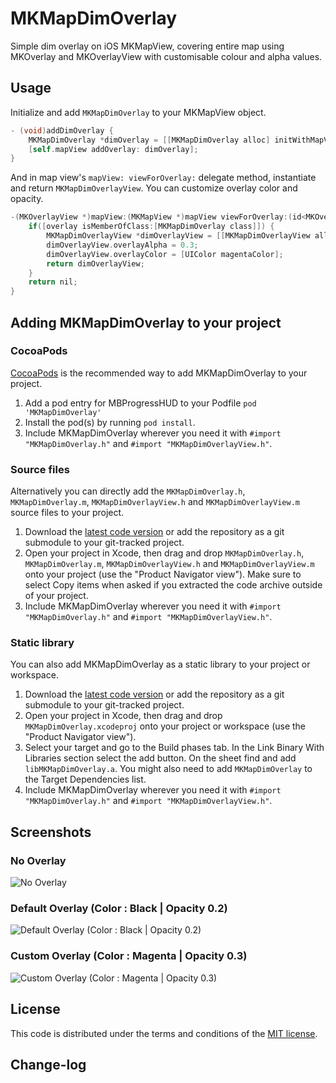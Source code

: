 # MKMapDimOverlay

Simple dim overlay on iOS MKMapView, covering entire map using MKOverlay and MKOverlayView with customisable colour and alpha values.

## Usage

Initialize and add `MKMapDimOverlay` to your MKMapView object.

```objective-c
- (void)addDimOverlay {
	MKMapDimOverlay *dimOverlay = [[MKMapDimOverlay alloc] initWithMapView:self.mapView];
	[self.mapView addOverlay: dimOverlay];
}
```

And in map view's `mapView: viewForOverlay:` delegate method, instantiate and return `MKMapDimOverlayView`. You can customize overlay color and opacity.

```objective-c
-(MKOverlayView *)mapView:(MKMapView *)mapView viewForOverlay:(id<MKOverlay>)overlay {
	if([overlay isMemberOfClass:[MKMapDimOverlay class]]) {
		MKMapDimOverlayView *dimOverlayView = [[MKMapDimOverlayView alloc] initWithOverlay:overlay];
		dimOverlayView.overlayAlpha = 0.3;
		dimOverlayView.overlayColor = [UIColor magentaColor];
		return dimOverlayView;
	}
	return nil;
}
```

## Adding MKMapDimOverlay to your project

### CocoaPods

[CocoaPods](http://cocoapods.org) is the recommended way to add MKMapDimOverlay to your project.

1. Add a pod entry for MBProgressHUD to your Podfile `pod 'MKMapDimOverlay'`
2. Install the pod(s) by running `pod install`.
3. Include MKMapDimOverlay wherever you need it with `#import "MKMapDimOverlay.h"` and `#import "MKMapDimOverlayView.h"`.

### Source files

Alternatively you can directly add the `MKMapDimOverlay.h`, `MKMapDimOverlay.m`, `MKMapDimOverlayView.h` and `MKMapDimOverlayView.m` source files to your project.

1. Download the [latest code version](https://github.com/lukya/MKMapDimOverlay/archive/master.zip) or add the repository as a git submodule to your git-tracked project. 
2. Open your project in Xcode, then drag and drop `MKMapDimOverlay.h`, `MKMapDimOverlay.m`, `MKMapDimOverlayView.h` and `MKMapDimOverlayView.m` onto your project (use the "Product Navigator view"). Make sure to select Copy items when asked if you extracted the code archive outside of your project. 
3. Include MKMapDimOverlay wherever you need it with `#import "MKMapDimOverlay.h"` and `#import "MKMapDimOverlayView.h"`.

### Static library

You can also add MKMapDimOverlay as a static library to your project or workspace. 

1. Download the [latest code version](https://github.com/lukya/MKMapDimOverlay/archive/master.zip) or add the repository as a git submodule to your git-tracked project. 
2. Open your project in Xcode, then drag and drop `MKMapDimOverlay.xcodeproj` onto your project or workspace (use the "Product Navigator view"). 
3. Select your target and go to the Build phases tab. In the Link Binary With Libraries section select the add button. On the sheet find and add `libMKMapDimOverlay.a`. You might also need to add `MKMapDimOverlay` to the Target Dependencies list. 
3. Include MKMapDimOverlay wherever you need it with `#import "MKMapDimOverlay.h"` and `#import "MKMapDimOverlayView.h"`.


## Screenshots
### No Overlay
![No Overlay](https://dl.dropboxusercontent.com/u/22816811/MKMapDimOverlay/Map_NoOverlay.png)

### Default Overlay (Color : Black | Opacity 0.2)
![Default Overlay (Color : Black | Opacity 0.2)](https://dl.dropboxusercontent.com/u/22816811/MKMapDimOverlay/Map_DefaultOverlay.png)

### Custom Overlay (Color : Magenta | Opacity 0.3)
![Custom Overlay (Color : Magenta | Opacity 0.3)](https://dl.dropboxusercontent.com/u/22816811/MKMapDimOverlay/Map_OverlayCustomColor.png)


## License

This code is distributed under the terms and conditions of the [MIT license](LICENSE). 

## Change-log


